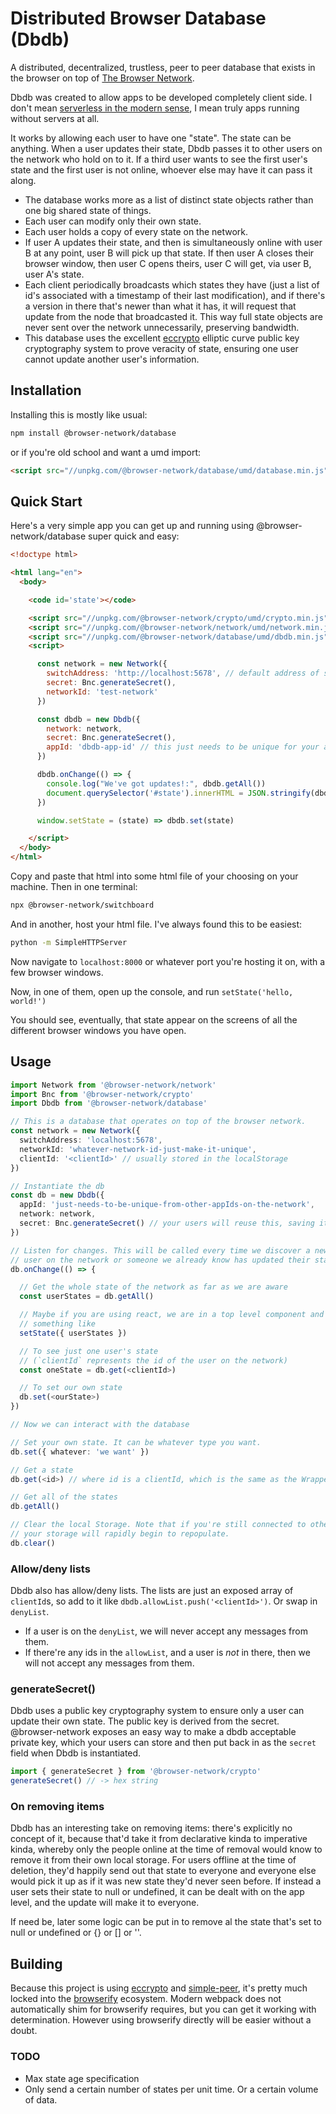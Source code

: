 # Distributed Browser Database (Dbdb)

A distributed, decentralized, trustless, peer to peer database that exists in
the browser on top of [The Browser
Network](https://github.com/browser-network/network).

Dbdb was created to allow apps to be developed completely client side. I don't
mean [serverless in the modern
sense](https://www.redhat.com/en/topics/cloud-native-apps/what-is-serverless),
I mean truly apps running without servers at all.

It works by allowing each user to have one "state". The state can be anything.
When a user updates their state, Dbdb passes it to other users on the network
who hold on to it. If a third user wants to see the first user's state and
the first user is not online, whoever else may have it can pass it along.

* The database works more as a list of distinct state objects rather than one big
shared state of things.
* Each user can modify only their own state.
* Each user holds a copy of every state on the network.
* If user A updates their state, and then is simultaneously online with user B at any point, user B will pick up
that state. If then user A closes their browser window, then user C opens
theirs, user C will get, via user B, user A's state.
* Each client periodically broadcasts which states they have (just a list of id's associated with a
timestamp of their last modification), and if there's a version in there that's
newer than what it has, it will request that update from the node that
broadcasted it. This way full state objects are never sent over the network
unnecessarily, preserving bandwidth.
* This database uses the excellent
[eccrypto](https://www.npmjs.com/package/eccrypto) elliptic curve public key
cryptography system to prove veracity of state, ensuring one user cannot update
another user's information.

## Installation

Installing this is mostly like usual:

```sh
npm install @browser-network/database
```

or if you're old school and want a umd import:

```html
<script src="//unpkg.com/@browser-network/database/umd/database.min.js"></script>
```

## Quick Start

Here's a very simple app you can get up and running using @browser-network/database
super quick and easy:

```html
<!doctype html>

<html lang="en">
  <body>

    <code id='state'></code>

    <script src="//unpkg.com/@browser-network/crypto/umd/crypto.min.js"></script>
    <script src="//unpkg.com/@browser-network/network/umd/network.min.js"></script>
    <script src="//unpkg.com/@browser-network/database/umd/dbdb.min.js"></script>
    <script>

      const network = new Network({
        switchAddress: 'http://localhost:5678', // default address of switchboard
        secret: Bnc.generateSecret(),
        networkId: 'test-network'
      })

      const dbdb = new Dbdb({
        network: network,
        secret: Bnc.generateSecret(),
        appId: 'dbdb-app-id' // this just needs to be unique for your app, which it is for this
      })

      dbdb.onChange(() => {
        console.log("We've got updates!:", dbdb.getAll())
        document.querySelector('#state').innerHTML = JSON.stringify(dbdb.getAll())
      })

      window.setState = (state) => dbdb.set(state)

    </script>
  </body>
</html>
```

Copy and paste that html into some html file of your choosing on your machine.
Then in one terminal:

```sh
npx @browser-network/switchboard
```

And in another, host your html file. I've always found this to be easiest:

```sh
python -m SimpleHTTPServer
```

Now navigate to `localhost:8000` or whatever port you're hosting it on, with
a few browser windows.

Now, in one of them, open up the console, and run `setState('hello, world!')`

You should see, eventually, that state appear on the screens of all the different
browser windows you have open.

## Usage

```ts
import Network from '@browser-network/network'
import Bnc from '@browser-network/crypto'
import Dbdb from '@browser-network/database'

// This is a database that operates on top of the browser network.
const network = new Network({
  switchAddress: 'localhost:5678',
  networkId: 'whatever-network-id-just-make-it-unique',
  clientId: '<clientId>' // usually stored in the localStorage
})

// Instantiate the db
const db = new Dbdb({
  appId: 'just-needs-to-be-unique-from-other-appIds-on-the-network',
  network: network,
  secret: Bnc.generateSecret() // your users will reuse this, saving it somewhere safe and secret.
})

// Listen for changes. This will be called every time we discover a new
// user on the network or someone we already know has updated their state.
db.onChange(() => {

  // Get the whole state of the network as far as we are aware
  const userStates = db.getAll()

  // Maybe if you are using react, we are in a top level component and call
  // something like
  setState({ userStates })

  // To see just one user's state
  // (`clientId` represents the id of the user on the network)
  const oneState = db.get(<clientId>)

  // To set our own state
  db.set(<ourState>)
})

// Now we can interact with the database

// Set your own state. It can be whatever type you want.
db.set({ whatever: 'we want' })

// Get a state
db.get(<id>) // where id is a clientId, which is the same as the WrappedState['id'] type.

// Get all of the states
db.getAll()

// Clear the local Storage. Note that if you're still connected to others on the network,
// your storage will rapidly begin to repopulate.
db.clear()
```

### Allow/deny lists

Dbdb also has allow/deny lists. The lists are just an exposed array of
`clientId`s, so add to it like `dbdb.allowList.push('<clientId>')`. Or swap in
`denyList`.

* If a user is on the `denyList`, we will never accept any messages from them.
* If there're any ids in the `allowList`, and a user is _not_ in there, then
we will not accept any messages from them.

### generateSecret()

Dbdb uses a public key cryptography system to ensure only a user can update
their own state. The public key is derived from the secret. @browser-network exposes an
easy way to make a dbdb acceptable private key, which your users can store and
then put back in as the `secret` field when Dbdb is instantiated.

```ts
import { generateSecret } from '@browser-network/crypto'
generateSecret() // -> hex string
```

### On removing items

Dbdb has an interesting take on removing items: there's explicitly no concept
of it, because that'd take it from declarative kinda to imperative kinda,
whereby only the people online at the time of removal would know to remove
it from their own local storage. For users offline at the time of deletion,
they'd happily send out that state to everyone and everyone else would pick
it up as if it was new state they'd never seen before. If instead a user
sets their state to null or undefined, it can be dealt with on the app
level, and the update will make it to everyone.

If need be, later some logic can be put in to remove al the state that's set to
null or undefined or {} or [] or ''.

## Building

Because this project is using
[eccrypto](https://www.npmjs.com/package/eccrypto) and
[simple-peer](https://www.npmjs.com/package/eccrypto), it's pretty much locked
into the [browserify](https://browserify.org/) ecosystem. Modern webpack does
not automatically shim for browserify requires, but you can get it working with
determination. However using browserify directly will be easier without a
doubt.

### TODO
* Max state age specification
* Only send a certain number of states per unit time. Or a certain volume of data.
